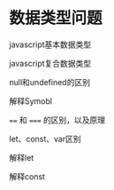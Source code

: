 # 数据类型问题

javascript基本数据类型

javascript复合数据类型

null和undefined的区别

解释Symobl

`==` 和 `===` 的区别，以及原理

let、const、var区别

解释let

解释const

